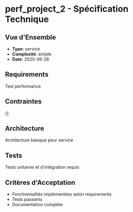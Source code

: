 # perf_project_2 - Spécification Technique

## Vue d'Ensemble
- **Type**: service
- **Complexité**: simple
- **Date**: 2025-06-28

## Requirements
Test performance

## Contraintes
{}

## Architecture
Architecture basique pour service

## Tests
Tests unitaires et d'intégration requis

## Critères d'Acceptation
- Fonctionnalités implémentées selon requirements
- Tests passants
- Documentation complète
